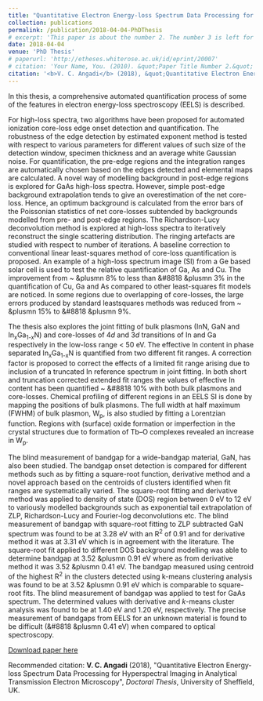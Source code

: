 ```yaml
---
title: "Quantitative Electron Energy-loss Spectrum Data Processing for Hyperspectral Imaging in Analytical Transmission Electron Microscopy"
collection: publications
permalink: /publication/2018-04-04-PhDThesis
# excerpt: 'This paper is about the number 2. The number 3 is left for future work.'
date: 2018-04-04
venue: 'PhD Thesis'
# paperurl: 'http://etheses.whiterose.ac.uk/id/eprint/20007'
# citation: 'Your Name, You. (2010). &quot;Paper Title Number 2.&quot; <i>Journal of Materials Research</i>. 1(2).'
citation: '<b>V. C. Angadi</b> (2018), &quot;Quantitative Electron Energy-loss Spectrum Data Processing for Hyperspectral Imaging in Analytical Transmission Electron Microscopy&quot;, <i>Doctoral Thesis</i>, University of Sheffield, UK.'
---
```

In this thesis, a comprehensive automated quantification process of some of the features in electron energy-loss spectroscopy (EELS) is described. 

For high-loss spectra, two  algorithms have been proposed for automated ionization core-loss edge onset detection and quantification. The robustness of the edge detection by estimated exponent method is tested with respect to various parameters for different values of such size of the detection window, specimen thickness and an average white Gaussian noise. For quantification, the pre-edge regions and the integration ranges are automatically chosen based on the edges detected and elemental maps are calculated. A novel way of modelling background in post-edge regions is explored for GaAs high-loss spectra. However, simple post-edge background extrapolation tends to give an overestimation of the net core-loss. Hence, an optimum background is calculated from the error bars of the Poissonian statistics of net core-losses subtended by backgrounds modelled from pre- and post-edge regions. The Richardson-Lucy deconvolution method is explored at high-loss spectra to iteratively reconstruct the single scattering distribution. The ringing artefacts are studied with respect to number of iterations. A baseline correction to conventional linear least-squares method of core-loss quantification is proposed. An example of a high-loss spectrum image (SI) from a Ge based solar cell is used to test the relative quantification of Ga, As and Cu. The improvement from ~ &plusmn 8% to less than &#8818 &plusmn 3% in the quantification of Cu, Ga and As compared to other least-squares fit models are noticed. In some regions due to overlapping of core-losses, the large errors produced by standard leastsquares methods was reduced from ~ &plusmn 15% to &#8818 &plusmn 9%. 

The thesis also explores the joint fitting of bulk plasmons (InN, GaN and In<sub>x</sub>Ga<sub>1-x</sub>N) and core-losses of 4<i>d</i> and 3<i>d</i> transitions of In and Ga respectively in the low-loss range < 50 eV. The effective In content in phase separated In<sub>x</sub>Ga<sub>1-x</sub>N is quantified from two different fit ranges. A correction factor is proposed to correct the effects of a limited fit range arising due to inclusion of a truncated In reference spectrum in joint fitting. In both short and truncation corrected extended fit ranges the values of effective In content has been quantified ~ &#8818 10% with both bulk plasmons and core-losses. Chemical profiling of different regions in an EELS SI is done by mapping the positions of bulk plasmons. The full width at half maximum (FWHM) of bulk plasmon, W<sub>p</sub>, is also studied by fitting a Lorentzian function. Regions with (surface) oxide formation or imperfection in the crystal structures due to formation of Tb–O complexes revealed an increase in W<sub>p</sub>. 

The blind measurement of bandgap for a wide-bandgap material, GaN, has also been studied. The bandgap onset detection is compared for different methods such as by fitting a square-root function, derivative method and a novel approach based on the centroids of clusters identified when fit ranges are systematically varied. The square-root fitting and derivative method was applied to density of state (DOS) region between 0 eV to 12 eV to variously modelled backgrounds such as exponential tail extrapolation of ZLP, Richardson-Lucy and Fourier-log deconvolutions etc. The blind measurement of bandgap with square-root fitting to ZLP subtracted GaN spectrum was found to be at 3.28 eV with an R<sup>2</sup> of 0.91 and for derivative method it was at 3.31 eV which is in agreement with the literature. The square-root fit applied to different DOS background modelling was able to determine bandgap at 3.52 &plusmn 0.91 eV where as from derivative method it was 3.52 &plusmn 0.41 eV. The bandgap measured using centroid of the highest R<sup>2</sup> in the clusters detected using k-means clustering analysis was found to be at 3.52 &plusmn 0.91 eV which is comparable to square-root fits. The blind measurement of bandgap was applied to test for GaAs spectrum. The determined values with derivative and <i>k</i>-means cluster analysis was found to be at 1.40 eV and 1.20 eV, respectively. The precise measurement of bandgaps from EELS for an unknown material is found to be difficult (&#8818 &plusmn 0.41 eV) when compared to optical spectroscopy.

[Download paper here](http://etheses.whiterose.ac.uk/id/eprint/20007)

Recommended citation: <b>V. C. Angadi</b> (2018), &quot;Quantitative Electron Energy-loss Spectrum Data Processing for Hyperspectral Imaging in Analytical Transmission Electron Microscopy&quot;, <i>Doctoral Thesis</i>, University of Sheffield, UK.
